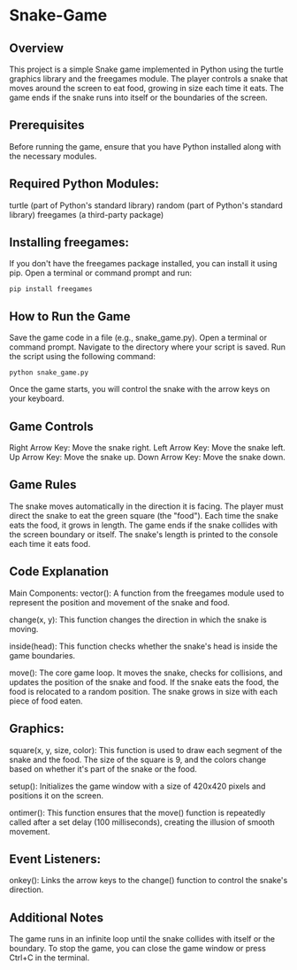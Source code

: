 ﻿# Snake-Game
## Overview
This project is a simple Snake game implemented in Python using the turtle graphics library and the freegames module. The player controls a snake that moves around the screen to eat food, growing in size each time it eats. The game ends if the snake runs into itself or the boundaries of the screen.

## Prerequisites
Before running the game, ensure that you have Python installed along with the necessary modules.

## Required Python Modules:
turtle (part of Python's standard library)
random (part of Python's standard library)
freegames (a third-party package)

## Installing freegames:
If you don't have the freegames package installed, you can install it using pip. Open a terminal or command prompt and run:

``` pip install freegames ```

## How to Run the Game
Save the game code in a file (e.g., snake_game.py).
Open a terminal or command prompt.
Navigate to the directory where your script is saved.
Run the script using the following command:

```python snake_game.py```

Once the game starts, you will control the snake with the arrow keys on your keyboard.

## Game Controls
Right Arrow Key: Move the snake right.
Left Arrow Key: Move the snake left.
Up Arrow Key: Move the snake up.
Down Arrow Key: Move the snake down.

## Game Rules
The snake moves automatically in the direction it is facing.
The player must direct the snake to eat the green square (the "food").
Each time the snake eats the food, it grows in length.
The game ends if the snake collides with the screen boundary or itself.
The snake's length is printed to the console each time it eats food.

## Code Explanation
Main Components:
vector(): A function from the freegames module used to represent the position and movement of the snake and food.

change(x, y): This function changes the direction in which the snake is moving.

inside(head): This function checks whether the snake's head is inside the game boundaries.

move(): The core game loop. It moves the snake, checks for collisions, and updates the position of the snake and food. If the snake eats the food, the food is relocated to a random position. The snake grows in size with each piece of food eaten.

## Graphics:
square(x, y, size, color): This function is used to draw each segment of the snake and the food. The size of the square is 9, and the colors change based on whether it's part of the snake or the food.

setup(): Initializes the game window with a size of 420x420 pixels and positions it on the screen.

ontimer(): This function ensures that the move() function is repeatedly called after a set delay (100 milliseconds), creating the illusion of smooth movement.

## Event Listeners:
onkey(): Links the arrow keys to the change() function to control the snake's direction.

## Additional Notes
The game runs in an infinite loop until the snake collides with itself or the boundary.
To stop the game, you can close the game window or press Ctrl+C in the terminal.
